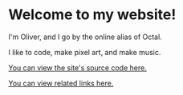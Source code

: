 # Welcome to my website!

I'm Oliver, and I go by the online alias of Octal.

I like to code, make pixel art, and make music.

[You can view the site's source code here.](https://github.com/Oliver-makes-code/olivermakesco.de)

[You can view related links here.](/links.html)
